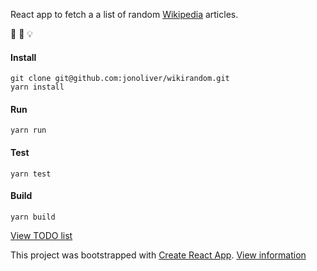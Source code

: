 React app to fetch a a list of random [Wikipedia](https://www.wikipedia.org/) articles.

:book: :eyes: :bulb:

#### Install
```
git clone git@github.com:jonoliver/wikirandom.git
yarn install
```

#### Run
```
yarn run
```

#### Test
```
yarn test
```

#### Build
```
yarn build
```

[View TODO list](TODO.md)

This project was bootstrapped with [Create React App](https://github.com/facebookincubator/create-react-app). [View information](create_react_app.md)
